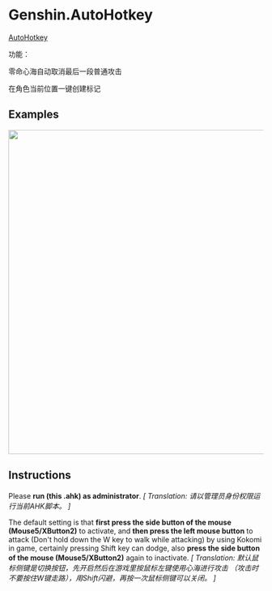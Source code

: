 # Genshin.AutoHotkey
 [AutoHotkey](https://www.autohotkey.com/download/ahk-install.exe)
 
功能：

零命心海自动取消最后一段普通攻击

在角色当前位置一键创建标记

## Examples
<img src="./Assets/Kokomi_Attack.gif" width=640 high=360>


## Instructions
Please **run (this .ahk) as administrator**.
*[ Translation: 请以管理员身份权限运行当前AHK脚本。 ]*

The default setting is that **first press the side button of the mouse (Mouse5/XButton2)** to activate, and **then press the left mouse button** to attack (Don't hold down the W key to walk while attacking) by using Kokomi in game, certainly pressing Shift key can dodge, also **press the side button of the mouse (Mouse5/XButton2)** again to inactivate.
*[ Translation: 默认鼠标侧键是切换按钮，先开启然后在游戏里按鼠标左键使用心海进行攻击 （攻击时不要按住W键走路），用Shift闪避，再按一次鼠标侧键可以关闭。 ]*
